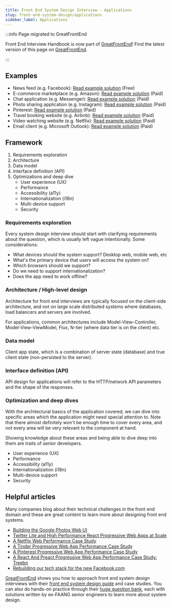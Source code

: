 ```yaml
---
title: Front End System Design Interview - Applications
slug: front-end-system-design/applications
sidebar_label: Applications
---
```


:::info Page migrated to GreatFrontEnd

Front End Interview Handbook is now part of [GreatFrontEnd](https://www.greatfrontend.com?utm_source=frontendinterviewhandbook&utm_medium=referral&gnrs=frontendinterviewhandbook)! Find the latest version of this page on [GreatFrontEnd](https://www.greatfrontend.com/system-design/types-of-questions?utm_source=frontendinterviewhandbook&utm_medium=referral&gnrs=frontendinterviewhandbook).

:::

## Examples

- News feed (e.g. Facebook): [Read example solution](https://www.greatfrontend.com/questions/system-design/news-feed-facebook?utm_source=frontendinterviewhandbook&utm_medium=referral&gnrs=frontendinterviewhandbook) (Free)
- E-commerce marketplace (e.g. Amazon): [Read example solution](https://www.greatfrontend.com/questions/system-design/e-commerce-amazon?utm_source=frontendinterviewhandbook&utm_medium=referral&gnrs=frontendinterviewhandbook) (Paid)
- Chat application (e.g. Messenger): [Read example solution](https://www.greatfrontend.com/questions/system-design/chat-application-messenger?utm_source=frontendinterviewhandbook&utm_medium=referral&gnrs=frontendinterviewhandbook) (Paid)
- Photo sharing application (e.g. Instagram): [Read example solution](https://www.greatfrontend.com/questions/system-design/photo-sharing-instagram?utm_source=frontendinterviewhandbook&utm_medium=referral&gnrs=frontendinterviewhandbook) (Paid)
- Pinterest: [Read example solution](https://www.greatfrontend.com/questions/system-design/pinterest?utm_source=frontendinterviewhandbook&utm_medium=referral&gnrs=frontendinterviewhandbook) (Paid)
- Travel booking website (e.g. Airbnb): [Read example solution](https://www.greatfrontend.com/questions/system-design/travel-booking-airbnb?utm_source=frontendinterviewhandbook&utm_medium=referral&gnrs=frontendinterviewhandbook) (Paid)
- Video watching website (e.g. Netflix): [Read example solution](https://www.greatfrontend.com/questions/system-design/video-streaming-netflix?utm_source=frontendinterviewhandbook&utm_medium=referral&gnrs=frontendinterviewhandbook) (Paid)
- Email client (e.g. Microsoft Outlook): [Read example solution](https://www.greatfrontend.com/questions/system-design/email-client-outlook?utm_source=frontendinterviewhandbook&utm_medium=referral&gnrs=frontendinterviewhandbook) (Paid)

## Framework

1. Requirements exploration
1. Architecture
1. Data model
1. Interface definition (API)
1. Optimizations and deep dive
   - User experience (UX)
   - Performance
   - Accessibility (a11y)
   - Internationalization (i18n)
   - Multi-device support
   - Security

### Requirements exploration

Every system design interview should start with clarifying requirements about the question, which is usually left vague intentionally. Some considerations:

- What devices should the system support? Desktop web, mobile web, etc
- What's the primary device that users will access the system on?
- Which browsers should we support?
- Do we need to support internationalization?
- Does the app need to work offline?

### Architecture / High-level design

Architecture for front end interviews are typically focused on the client-side architecture, and not on large scale distributed systems where databases, load balancers and servers are involved.

For applications, common architectures include Model-View-Controller, Model-View-ViewModel, Flux, N-tier (where data tier is on the client) etc.

### Data model

Client app state, which is a combination of server state (database) and true client state (non-persisted to the server).

### Interface definition (API)

API design for applications will refer to the HTTP/network API parameters and the shape of the responses.

### Optimization and deep dives

With the architectural basics of the application covered, we can dive into specific areas which the application might need special attention to. Note that there almost definitely won't be enough time to cover every area, and not every area will be very relevant to the component at hand.

Showing knowledge about these areas and being able to dive deep into them are traits of senior developers.

- User experience (UX)
- Performance
- Accessibility (a11y)
- Internationalization (i18n)
- Multi-device support
- Security

## Helpful articles

Many companies blog about their technical challenges in the front end domain and these are great content to learn more about designing front end systems.

- [Building the Google Photos Web UI](https://medium.com/google-design/google-photos-45b714dfbed1)
- [Twitter Lite and High Performance React Progressive Web Apps at Scale](https://medium.com/@paularmstrong/twitter-lite-and-high-performance-react-progressive-web-apps-at-scale-d28a00e780a3)
- [A Netflix Web Performance Case Study](https://medium.com/dev-channel/a-netflix-web-performance-case-study-c0bcde26a9d9)
- [A Tinder Progressive Web App Performance Case Study](https://medium.com/@addyosmani/a-tinder-progressive-web-app-performance-case-study-78919d98ece0)
- [A Pinterest Progressive Web App Performance Case Study](https://medium.com/dev-channel/a-pinterest-progressive-web-app-performance-case-study-3bd6ed2e6154)
- [A React And Preact Progressive Web App Performance Case Study: Treebo](https://medium.com/dev-channel/treebo-a-react-and-preact-progressive-web-app-performance-case-study-5e4f450d5299)
- [Rebuilding our tech stack for the new Facebook.com](https://engineering.fb.com/2020/05/08/web/facebook-redesign/)

[GreatFrontEnd](https://www.greatfrontend.com?utm_source=frontendinterviewhandbook&utm_medium=referral&gnrs=frontendinterviewhandbook) shows you how to approach front end system design interviews with their [front end system design guide](https://www.greatfrontend.com/system-design?utm_source=frontendinterviewhandbook&utm_medium=referral&gnrs=frontendinterviewhandbook) and case studies. You can also do hands-on practice through their [huge question bank](https://www.greatfrontend.com/prepare?utm_source=frontendinterviewhandbook&utm_medium=referral&gnrs=frontendinterviewhandbook), each with solutions written by ex-FAANG senior engineers to learn more about system design.
